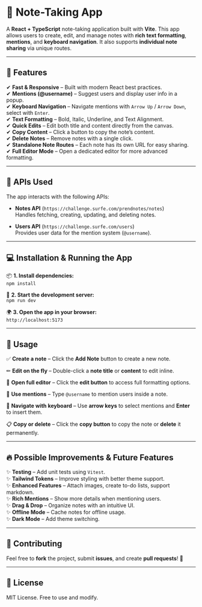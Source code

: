 # 📝 Note-Taking App

A **React + TypeScript** note-taking application built with **Vite**. This app allows users to create, edit, and manage notes with **rich text formatting**, **mentions**, and **keyboard navigation**. It also supports **individual note sharing** via unique routes.

---

## 🚀 Features

✔ **Fast & Responsive** – Built with modern React best practices.  
✔ **Mentions (@username)** – Suggest users and display user info in a popup.  
✔ **Keyboard Navigation** – Navigate mentions with `Arrow Up` / `Arrow Down`, select with `Enter`.  
✔ **Text Formatting** – Bold, Italic, Underline, and Text Alignment.  
✔ **Quick Edits** – Edit both title and content directly from the canvas.  
✔ **Copy Content** – Click a button to copy the note’s content.  
✔ **Delete Notes** – Remove notes with a single click.  
✔ **Standalone Note Routes** – Each note has its own URL for easy sharing.  
✔ **Full Editor Mode** – Open a dedicated editor for more advanced formatting.

---

## 📡 APIs Used

The app interacts with the following APIs:

- **Notes API** (`https://challenge.surfe.com/prendnotes/notes`)  
  Handles fetching, creating, updating, and deleting notes.

- **Users API** (`https://challenge.surfe.com/users`)  
  Provides user data for the mention system (`@username`).

---

## 💻 Installation & Running the App

📦 **1. Install dependencies:**  
`npm install`

🚀 **2. Start the development server:**  
`npm run dev`

🌍 **3. Open the app in your browser:**  
`http://localhost:5173`

---

## 🚀 Usage

✅ **Create a note** – Click the **Add Note** button to create a new note.

✏ **Edit on the fly** – Double-click a **note title** or **content** to edit inline.

📝 **Open full editor** – Click the **edit button** to access full formatting options.

💬 **Use mentions** – Type `@username` to mention users inside a note.

🎯 **Navigate with keyboard** – Use **arrow keys** to select mentions and **Enter** to insert them.

📋 **Copy or delete** – Click the **copy button** to copy the note or **delete** it permanently.

---

## 🔥 Possible Improvements & Future Features

✨ **Testing** – Add unit tests using `Vitest`.  
✨ **Tailwind Tokens** – Improve styling with better theme support.  
✨ **Enhanced Features** – Attach images, create to-do lists, support markdown.  
✨ **Rich Mentions** – Show more details when mentioning users.  
✨ **Drag & Drop** – Organize notes with an intuitive UI.  
✨ **Offline Mode** – Cache notes for offline usage.  
✨ **Dark Mode** – Add theme switching.

---

## 🤝 Contributing

Feel free to **fork** the project, submit **issues**, and create **pull requests**! 🚀

---

## 📜 License

MIT License. Free to use and modify.
